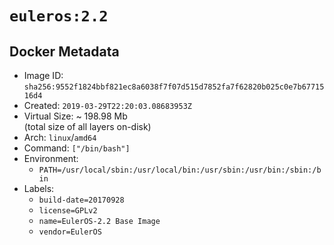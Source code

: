 # `euleros:2.2`

## Docker Metadata

- Image ID: `sha256:9552f1824bbf821ec8a6038f7f07d515d7852fa7f62820b025c0e7b6771516d4`
- Created: `2019-03-29T22:20:03.08683953Z`
- Virtual Size: ~ 198.98 Mb  
  (total size of all layers on-disk)
- Arch: `linux`/`amd64`
- Command: `["/bin/bash"]`
- Environment:
  - `PATH=/usr/local/sbin:/usr/local/bin:/usr/sbin:/usr/bin:/sbin:/bin`
- Labels:
  - `build-date=20170928`
  - `license=GPLv2`
  - `name=EulerOS-2.2 Base Image`
  - `vendor=EulerOS`
